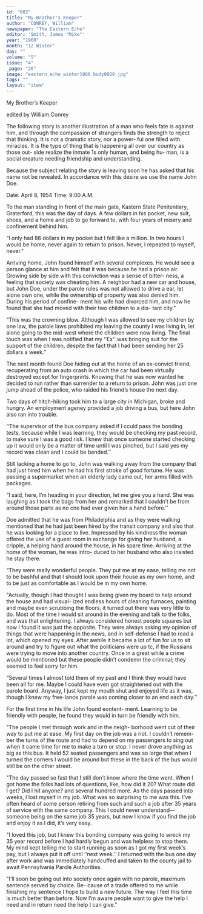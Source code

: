 ```yaml
---
id: "602"
title: "My Brother's Keeper"
author: "CONREY, William"
newspaper: "The Eastern Echo"
editor: 'Smith, James "Mike"'
year: "1960"
month: "12 Winter"
day: ""
volume: "5"
issue: "4"
_page: "26"
image: "eastern_echo_winter1960_body0028.jpg"
tags: ""
layout: "item"
---
```

My Brother’s Keeper

edited by
William Conrey

The following story is another illustration of a
man who feels fate is against him, and through the
compassion of strangers finds the strength to reject
that thinking. It is not a dramatic story, nor a power-
ful one filled with miracles. It is the type of thing
that is happening all over our country as those out-
side realize the inmate 1s only human, and being hu-
man, is a social creature needing friendship and
understanding.

Because the subject relating the story is leaving
soon he has asked that his name not be revealed. In
accordance with this desire we use the name John
Doe.

Date: April 8, 1954
Time: 9:00 A.M.

To the man standing in front of the main gate,
Kastern State Penitentiary, Graterford, this was the
day of days. A few dollars in his pocket, new suit,
shoes, and a home and job to go forward to, with
four years of misery and confinement behind him.

“I only had 86 dollars in my pocket but I felt like
a million. In two hours I would be home, never again
to return to prison. Never, I repeated to myself,
never."

Arriving home, John found himself with several
complexes. He would see a person glance at him and
felt that it was because he had a prison air. Growing
side by side with this conviction was a sense of bitter-
ness, a feeling that society was cheating him. A
neighbor had a new car and house, but John Doe,
under the parole rules was not allowed to drive a ear,
let alone own one, while the ownership of property
was also denied him. During his period of confine-
ment his wife had divorced him, and now he found
that she had moved with their two children to a dis-
tant city."

“This was the crowning blow. Although I was
allowed to see my children by one law, the parole
laws prohibited my leaving the county I was living
in, let alone going to the mid-west where the children
were now living. The final touch was when I was
notified that my ‘‘Ex’’ was bringing suit for the
support of the children, despite the fact that I had
been sending her 25 dollars a week.”

The next month found Doe hiding out at the home
of an ex-convict friend, recuperating from an auto
crash in which the car had been virtually destroyed
except for fingerprints. Knowing that he was now
wanted he decided to run rather than surrender to a
return to prison. John was just one jump ahead of
the police, who raided his friend’s house the next day.

Two days of hitch-hiking took him to a large city
in Michigan, broke and hungry. An employment
ageney provided a job driving a bus, but here John
also ran into trouble.

‘‘The supervisor of the bus company asked if I
cculd pass the bonding tests, because while I was
learning, they would be checking my past record,
to make sure I was a good risk. I knew that once
someone started checking up it would only be a
matter of time until I was pinched, but I said yes my
record was clean and I could be bended.’’

Still lacking a home to go to, John was walking
away from the company that had just hired him
when he had his first stroke of good fortune. He was
passing a supermarket when an elderly lady came
out, her arms filled with packages.

“I said, here, I’m heading in your direction, let
me give you a hand. She was laughing as I took the
bags from her and remarked that I couldn’t be from
around those parts as no cne had ever given her a
hand before.’’

Doe admitted that he was from Philadelphia and
as they were walking mentioned that he had just
been hired by the transit company and also that he
was looking for a place to live. Impressed by his
kindness the woman offered the use of a guest room
in exchange for giving her husband, a cripple, a
helping hand around the house, in his spare time.
Arriving at the home of the woman, he was intro-
duced to her husband who also insisted he stay there.

“They were really wonderful people. They put me
at my ease, telling me not to be bashful and that I
should look upon their house as my own home, and
to be just as comfortable as I would be in my own
home.

"Actually, though I had thought I was being given
my board to help around the house and had visual-
ized endless hours of cleaning furnaces, painting and
maybe even scrubbing the floors, it turned out there
was very little to do. Most of the time I would sit
around in the evening and talk to the folks, and was
that enlightening. I always ccnsidered honest people
squares but now I found it was just the opposite.
They were always asking my opinion of things that
were happening in the news, and in self-defense I had
to read a lot, which opened my eyes. After awhile it
became a lot of fun for us to sit around and try to
figure out what the politicians were up tc, if the
Russians were trying to move into another country.
Once in a great while a crime would be mentioned
but these people didn’t condemn the criminal; they
seemed to feel sorry for him.

“Several times I almost told them of my past and I
think they would have been all for me. Maybe I could
have even got straightened out with the parole board.
Anyway, I just kept my mouth shut and enjoyed life
as it was, though I knew my free-lance parole was
coming closer to an end each day.’’

For the first time in his life John found eontent-
ment. Learning to be friendly with people, he found
they would in turn be friendly with him.

"The people I met through work and in the neigh-
borhood went cut of their way to put me at ease.
My first day on the job was a riot. I couldn’t remem-
ber the turns of the route and had to depend on my
passengers to sing out when it came time for me to
make a turn or stop. I never drove anything as big
as this bus. It held 52 seated passengers and was so
large that when I turned the corners I would be
around but these in the back of the bus would still
be on the other street.

"The day passed so fast that I still don’t know
where the time went. When I got home the folks had
lots of questions, like, how did it 20? What route did
I get? Did I hit anyone? and several hundred more.
As the days passed into weeks, I lost myself in my
job. What was so surprising to me was this. I’ve
often heard of some person retiring from such and
such a job after 35 years of service with the same
company. This I could never understand—someone
being on the same job 35 years, but now I know if
you find the job and enjoy it as I did, it’s very easy.

"I loved this job, but I knew this bonding company
was going to wreck my 35 year record before I had
hardly begun and was helpless to stop them. My mind
kept telling me to start running as soon as I got my
first week’s pay, but I always put it off until ‘‘next
week.’’ I returned with the bus one day after work
and was immediately handcuffed and taken to the
county jail to await Pennsylvania Parole Authorities.

"I'll soon be going out into society once again with
no parole, maximum sentence served by choice. Be-
cause of a trade offered to me while finishing my
sentence I hope to build a new future. The way I
feel this time is much better than before. Now I’m
aware people want to give the help I need and in
return need the help I can give."
